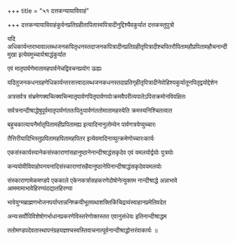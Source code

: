 +++
title = "५१ दत्तकन्यायाविवाहं"

+++
दत्तकन्यायाविवाहंकुर्वनप्रतिग्रहीतापितास्वपित्रादीनुद्दिश्यैवकुर्यात दत्तकस्तुपुत्रो

यदि अधिकार्यन्तराभावाल्लब्धजनकपितृधनस्तदाजनकपित्रादीनप्रतिग्रहीतृपित्रादीश्चपितरौपितामहौप्रपितामहौचनान्दीमुखा इत्येवमुच्चार्यश्राद्धंकुर्यात

एवं मातृपार्वणेमातामहपार्वनेचद्विवचनप्रयोग ऊह्यः

यदितुजनकधनग्रहणेधिकार्यन्तरसत्त्वादलब्धजनकधनस्तदाप्रतिगृहीतृपित्रादीनेवोहिश्यकुर्यातूनपितृद्वयोद्देशेन

अत्रसर्वत्र संभ्रमेणक्वचित्क्वचिन्मातृपार्वणपितृपार्वणयोःक्रमवैपरीत्यपातेऽपिसक्रमोनविवक्षितः

सर्वत्रनान्दीश्राद्धेषुपूर्वमातृपार्वणंततःपितुःपार्वणंततोमातामहस्येति क्रमस्यनिश्चितत्वात

बहुचकात्यायनैर्मातृपितामहीप्रपितामह्य इत्यादिनानुलोम्येन पार्वणत्रयेप्युच्चारः

तैत्तिरीयादिभिस्तुप्रपितामहपितामहपितर इत्येवमादिनाव्युत्क्रमेणोच्चारःकार्यः

एकसंस्कार्यस्यानेकसंस्काराणांसहानुष्ठानेनान्दीश्राद्धंसकृदेव एवं यमलयोर्द्वयोः पुत्रयोः

कन्ययोवीविवाहोपनयनादिसंस्काराणांसहैवानुष्ठानेपिनान्दीश्राद्धंसकृदेवयमलयोः

संस्काराणामेकमण्डपे एककाले एकेनकर्त्रासहकरणेदोषोनेत्युक्तम नान्दीश्राद्धे अन्नाभावे आममामाभावेहिरण्यंदद्यातहिरण्या

भावेयुग्मब्राह्मणभोजनपर्याप्तान्ननिष्क्रयीभूतयथाशक्तिकिंचिद्रव्यंस्वाहानप्रमेतिवदेत

अन्यःसर्वोपिविशेषोगर्भाधानप्रकरणेविस्तरेणोक्तस्तत एवानुसंधेयः इतिनान्दीश्राद्धम

ततोमण्डपदेवतास्थापनंग्रहयज्ञश्चस्वस्तिवाचनात्पूर्वनान्दीश्राद्धोत्तरंवाकार्यः ॥

